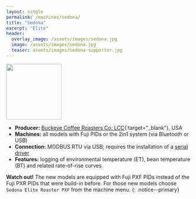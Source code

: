 ```yaml
---
layout: single
permalink: /machines/sedona/
title: "Sedona"
excerpt: "Elite"
header:
  overlay_image: /assets/images/sedona.jpg
  image: /assets/images/sedona.jpg
  teaser: assets/images/sedona-supporter.jpg
---
```


<img class="tab-image" src="{{ site.baseurl }}/assets/images/supporter-badge.png" width="150px">

* __Producer:__ [Buckeye Coffee Roasters Co. LCC](http://www.buckeyecoffee.com){:target="_blank"}, USA
* __Machines:__ all models with Fuji PIDs or the 2in1 system (via Bluetooth or USB)
* __Connection:__ MODBUS RTU via USB; requires the installation of a [serial driver](/modbus_serial/)
* __Features:__ logging of environmental temperature (ET), bean temperature (BT) and related rate-of-rise curves

**Watch out!** The new models are equipped with Fuji PXF PIDs instead of the Fuji PXR PIDs that were build-in before. For those new models choose `Sedona Elite Roaster PXF` from the machine menu.
{: .notice--primary}